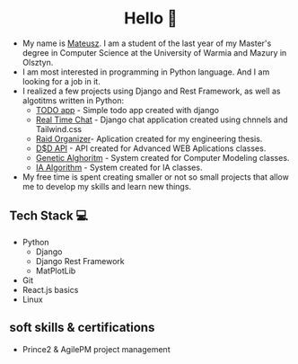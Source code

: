 <h1 align=center>Hello 👋</h1>


* My name is [Mateusz](https://www.linkedin.com/in/mateusz-grzesikiewicz/). I am a student of the last year of my Master's degree in Computer Science at the University of Warmia and Mazury in Olsztyn.
* I am most interested in programming in Python language. And I am looking for a job in it.
* I realized a few projects using Django and Rest Framework, as well as algotitms written in Python:
  - [TODO app](https://github.com.StrangeriX/todo-app) - Simple todo app created with django
  - [Real Time Chat](https://github.com/StrangeriX/DjangoChat) - Django chat application created using chnnels and Tailwind.css
  - [Raid Organizer](https://github.com/StrangeriX/RaidOrganizer)- Aplication created for my engineering thesis.
  - [D$D API](https://github.com/StrangeriX/ZSI) - API created for Advanced WEB Aplications classes.
  - [Genetic Alghoritm](https://github.com/StrangeriX/AlgorymGenetyczny) - System created for Computer Modeling classes.
  - [IA Algorithm](https://github.com/StrangeriX/SSI) - System created for IA classes.
* My free time is spent creating smaller or not so small projects that allow me to develop my skills and learn new things.  


## Tech Stack :computer:
- Python 
  - Django
  - Django Rest Framework
  - MatPlotLib
- Git
- React.js basics
- Linux

## soft skills & certifications
- Prince2 & AgilePM project management
